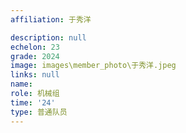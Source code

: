 ```yaml
---
affiliation: 于秀洋

description: null
echelon: 23
grade: 2024
image: images\member_photo\于秀洋.jpeg
links: null
name: 
role: 机械组
time: '24'
type: 普通队员
---
```

